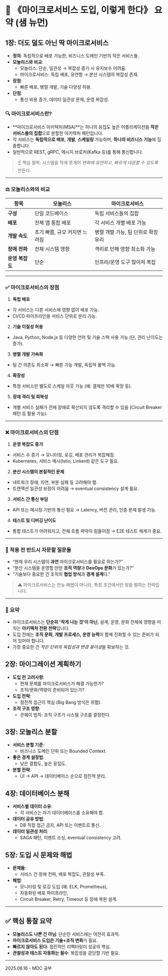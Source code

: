 # 📘 《마이크로서비스 도입, 이렇게 한다》 요약 (샘 뉴먼)

## 1장: 더도 덜도 아닌 딱 마이크로서비스
- **정의**: 독립적으로 배포 가능한, 비즈니스 도메인 기반의 작은 서비스들.
- **모놀리스와 비교**:
    - 모놀리스: 단순, 일관성 → 복잡성 증가 시 유지보수 어려움.
    - 마이크로서비스: 독립 배포, 유연함 → 분산 시스템의 복잡성 존재.
- **장점**:
    - 빠른 배포, 병렬 개발, 기술 다양성 허용.
- **단점**:
    - 통신 비용 증가, 데이터 일관성 문제, 운영 복잡성.
### 🔍 마이크로서비스란?

- **마이크로서비스 아키텍처(MSA)**는 하나의 응집도 높은 어플리케이션을 **작은 서비스들의 집합**으로 분할한 아키텍처 패턴입니다.
- 각 서비스는 **독립적으로 배포**, **개발**, **스케일링** 가능하며, **하나의 비즈니스 기능**에 집중합니다.
- 일반적으로 REST, gRPC, 메시지 브로커(Kafka 등)를 통해 통신합니다.

> ☝️ 핵심 철학: 시스템을 작게 쪼개어 *변화에 유연하고*, *빠르게 대응할 수 있도록* 만든다.

---

### ⚖️ 모놀리스와의 비교

| 항목 | 모놀리스 | 마이크로서비스 |
|------|----------|----------------|
| **구성** | 단일 코드베이스 | 독립 서비스들의 집합 |
| **배포** | 전체 앱 통합 배포 | 각 서비스 개별 배포 가능 |
| **개발 속도** | 초기 빠름, 규모 커지면 느려짐 | 병렬 개발 가능, 팀 단위로 확장 유리 |
| **장애 전파** | 전체 시스템 영향 | 격리로 인해 영향 최소화 가능 |
| **운영 복잡도** | 단순 | 인프라/운영 도구 많아져 복잡 |

---

### ✅ 마이크로서비스의 장점

1. **독립 배포**
  - 각 서비스는 다른 서비스에 영향 없이 배포 가능.
  - CI/CD 파이프라인을 서비스 단위로 분리 가능.

2. **기술 이질성 허용**
  - Java, Python, Node.js 등 다양한 언어 및 기술 스택 사용 가능 (단, 관리 난이도는 증가).

3. **병렬 개발 가속화**
  - 팀 간 의존도 최소화 → 빠른 기능 개발, 독립적 롤백 가능.

4. **확장성**
  - 특정 서비스만 별도로 스케일 아웃 가능 (예: 결제만 10배 확장 등).

5. **장애 격리 및 회복성**
  - 개별 서비스 실패가 전체 장애로 확산되지 않도록 격리할 수 있음 (Circuit Breaker 패턴 등 활용 가능).

---

### ❌ 마이크로서비스의 단점

1. **운영 복잡도 증가**
  - 서비스 수 증가 → 모니터링, 로깅, 배포 관리가 복잡해짐.
  - Kubernetes, 서비스 메시(Istio, Linkerd) 같은 도구 필요.

2. **분산 시스템의 본질적인 문제**
  - 네트워크 장애, 지연, 부분 실패 등 고려해야 함.
  - 트랜잭션 일관성 보장이 어려움 → eventual consistency 설계 필요.

3. **서비스 간 통신 부담**
  - API 또는 메시징 기반의 통신 필요 → Latency, 버전 관리, 인증 문제 발생 가능.

4. **테스트 및 디버깅 난이도**
  - 통합 테스트가 어려워지고, 전체 흐름 파악이 힘들어짐 → E2E 테스트 체계가 중요.

---

### 🧠 적용 전 반드시 자문할 질문들

- “현재 우리 시스템이 **과연** 마이크로서비스를 필요로 하는가?”
- “분산 시스템을 운영할 만한 **조직 역량**과 **DevOps 문화**가 있는가?”
- “기술보다 중요한 건 조직의 **협업 방식**과 **경계 설계**다.”

> ⚠️ 마이크로서비스는 만능 해법이 아니라, 특정 조건에서만 빛을 발하는 전략입니다.

---

### 🏁 요약

- 마이크로서비스는 **단순히 '작게 나눈 것'이 아닌**, 설계, 운영, 문화 전체에 영향을 미치는 **아키텍처 전환 전략**입니다.
- 도입 전에는 **조직 문화, 개발 프로세스, 운영 능력**이 함께 진화할 수 있는 준비가 되어 있어야 합니다.
- 가장 중요한 건 *작은 단위의 독립성과 변경 용이성*을 확보하는 것.


## 2장: 마이그레이션 계획하기
- **도입 전 고려사항**:
    - 현재 문제를 마이크로서비스가 해결 가능한가?
    - 조직/문화/역량이 준비되어 있는가?
- **도입 전략**:
    - 점진적 접근이 핵심 (Big Bang 방식은 위험).
- **조직 구조 영향**:
    - 콘웨이 법칙: 조직 구조가 시스템 구조를 결정한다.

## 3장: 모놀리스 분할
- **서비스 분할 기준**:
    - 비즈니스 도메인 단위 또는 Bounded Context.
- **좋은 경계 설정법**:
    - 낮은 결합도, 높은 응집도.
- **분할 전략**:
    - UI → API → 데이터베이스 순으로 점진적 분리.

## 4장: 데이터베이스 분해
- **서비스별 데이터 소유**:
    - 각 서비스는 자기 데이터베이스를 소유해야 함.
- **데이터 공유 방법**:
    - DB 직접 접근 금지, API 또는 이벤트로 통신.
- **데이터 일관성 처리**:
    - SAGA 패턴, 이벤트 소싱, eventual consistency 고려.

## 5장: 도입 시 문제와 해법
- **문제들**:
    - 서비스 간 장애 전파, 배포 복잡도, 관찰성 부족.
- **해법**:
    - 모니터링 및 로깅 도입 (예: ELK, Prometheus),
    - 자동화된 배포 파이프라인,
    - Circuit Breaker, Retry, Timeout 등 장애 복원 설계.

---

## ✅ 핵심 통찰 요약

- **모놀리스도 나쁜 건 아님**: 단순한 서비스에는 여전히 효과적.
- **마이크로서비스 도입은 기술+조직 변화**가 필요.
- **빠르지 않아도 된다**: 점진적인 리팩터링이 성공의 핵심.
- **관찰성과 테스트 자동화는 필수**: 복잡성을 감당할 기반 필요.

---

2025.06.16 - MDC 공부

